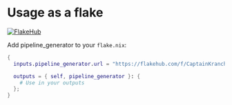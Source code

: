 # Usage as a flake

[![FlakeHub](https://img.shields.io/endpoint?url=https://flakehub.com/f/CaptainKranch/pipeline_generator/badge)](https://flakehub.com/flake/CaptainKranch/pipeline_generator)

Add pipeline_generator to your `flake.nix`:

```nix
{
  inputs.pipeline_generator.url = "https://flakehub.com/f/CaptainKranch/pipeline_generator/*.tar.gz";

  outputs = { self, pipeline_generator }: {
    # Use in your outputs
  };
}

```
